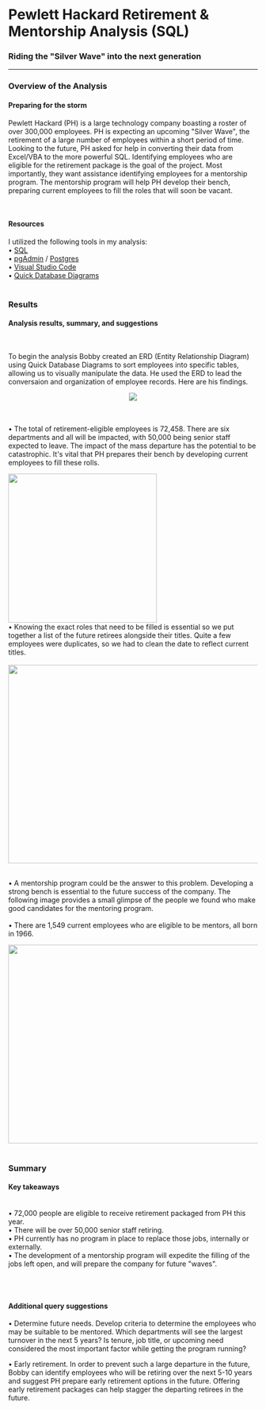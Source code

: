 # Pewlett Hackard Retirement & Mentorship Analysis (SQL)
### Riding the "Silver Wave" into the next generation
----

### Overview of the Analysis
#### Preparing for the storm

Pewlett Hackard (PH) is a large technology company boasting a roster of over 300,000 employees. PH is expecting an upcoming "Silver Wave", the retirement of a large number of employees within a short period of time. Looking to the future, PH asked for help in converting their data from Excel/VBA to the more powerful SQL. Identifying employees who are eligible for the retirement package is the goal of the project. Most importantly, they want assistance identifying employees for a mentorship program. The mentorship program will help PH develop their bench, preparing current employees to fill the roles that will soon be vacant.

<BR>

#### Resources
I utilized the following tools in my analysis:
<BR>
• <a href="https://www.microsoft.com/en-us/sql-server">SQL</a>
<BR>
• <a href="https://www.pgadmin.org/">pgAdmin</a> / <a href="https://www.postgresql.org/">Postgres</a>
<BR>
 • <a href="https://code.visualstudio.com/">Visual Studio Code</a>
<BR>
 • <a href="https://www.quickdatabasediagrams.com/">Quick Database Diagrams</a>
<BR>
  <br>
  
### Results
#### Analysis results, summary, and suggestions
<br>

To begin the analysis Bobby created an ERD (Entity Relationship Diagram) using Quick Database Diagrams to sort employees into specific tables, allowing us to visually manipulate the data. He used the ERD to lead the conversaion and organization of employee records. Here are his findings.

  
<center><img src="https://homeschoolgameschool.com/wp-content/uploads/2023/01/EmployeeDB.png"></center>
<BR>
<BR>
  
• The total of retirement-eligible employees is 72,458. There are six departments and all will be impacted, with 50,000 being senior staff expected to leave. The impact of the mass departure has the potential to be catastrophic. It's vital that PH prepares their bench by developing current employees to fill these rolls.
<BR>
  
<img align="center" width="300" height="300" src="https://github.com/meggrooms/Pewlett-Hackard-Analysis/blob/main/Images/number_retiring_department.png">
  
<BR>
• Knowing the exact roles that need to be filled is essential so we put together a list of the future retirees alongside their titles. Quite a few employees were duplicates, so we had to clean the date to reflect current titles.
<BR>
  <BR>
<img width="600" height="400" src="https://github.com/meggrooms/Pewlett-Hackard-Analysis/blob/main/Images/rolls_to_be_filled.png">
 <BR><BR>
  
• A mentorship program could be the answer to this problem. Developing a strong bench is essential to the future success of the company. The following image provides a small glimpse of the people we found who make good candidates for the mentoring program.
 <BR> <BR>
   • There are 1,549 current employees who are eligible to be mentors, all born in 1966.
   <BR>
   
<img width="600" height="400" src="https://github.com/meggrooms/Pewlett-Hackard-Analysis/blob/main/Images/mentorship_eligibilty.png"> 
<BR>
<BR>
  


### Summary
#### Key takeaways 
<BR>
• 72,000 people are eligible to receive retirement packaged from PH this year.
<BR>
• There will be over 50,000 senior staff retiring.
<BR>
• PH currently has no program in place to replace those jobs, internally or externally.
<BR>
• The development of a mentorship program will expedite the filling of the jobs left open, and will prepare the company for future "waves".
  
<BR><BR>
  
 #### Additional query suggestions
  
• Determine future needs. Develop criteria to determine the employees who may be suitable to be mentored. Which departments will see the largest turnover in the next 5 years? Is tenure, job title, or upcoming need considered the most important factor while getting the program running?

• Early retirement. In order to prevent such a large departure in the future, Bobby can identify employees who will be retiring over the next 5-10 years and suggest PH prepare early retirement options in the future. Offering early retirement packages can help stagger the departing retirees in the future.














